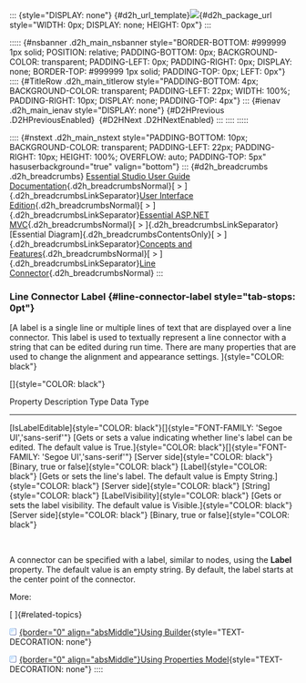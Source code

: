 ::: {style="DISPLAY: none"}
[](ms-xhelp:///?Id=d2h_url_template){#d2h_url_template}![](!package_url!){#d2h_package_url style="WIDTH: 0px; DISPLAY: none; HEIGHT: 0px"}
:::

::::: {#nsbanner .d2h_main_nsbanner style="BORDER-BOTTOM: #999999 1px solid; POSITION: relative; PADDING-BOTTOM: 0px; BACKGROUND-COLOR: transparent; PADDING-LEFT: 0px; PADDING-RIGHT: 0px; DISPLAY: none; BORDER-TOP: #999999 1px solid; PADDING-TOP: 0px; LEFT: 0px"}
:::: {#TitleRow .d2h_main_titlerow style="PADDING-BOTTOM: 4px; BACKGROUND-COLOR: transparent; PADDING-LEFT: 22px; WIDTH: 100%; PADDING-RIGHT: 10px; DISPLAY: none; PADDING-TOP: 4px"}
::: {#ienav .d2h_main_ienav style="DISPLAY: none"}
[](ms-xhelp:///?Id=2b9c0a87-baad-4f4f-beb7-3efe417f09b0){#D2HPrevious .D2HPreviousEnabled}  [](ms-xhelp:///?Id=068e4cc7-1f64-4b30-874b-93cae1f956c2){#D2HNext .D2HNextEnabled}
:::
::::
:::::

:::: {#nstext .d2h_main_nstext style="PADDING-BOTTOM: 10px; BACKGROUND-COLOR: transparent; PADDING-LEFT: 22px; PADDING-RIGHT: 10px; HEIGHT: 100%; OVERFLOW: auto; PADDING-TOP: 5px" hasuserbackground="true" valign="bottom"}
::: {#d2h_breadcrumbs .d2h_breadcrumbs}
[Essential Studio User Guide Documentation](ms-xhelp:///?Id=12457748-09e3-4d74-a240-8e049cedf030){.d2h_breadcrumbsNormal}[ \> ]{.d2h_breadcrumbsLinkSeparator}[User Interface Edition](ms-xhelp:///?Id=c29296b7-531c-413b-a0ec-488ca1f7f669){.d2h_breadcrumbsNormal}[ \> ]{.d2h_breadcrumbsLinkSeparator}[Essential ASP.NET MVC](ms-xhelp:///?Id=4b14e7d1-65c4-4f67-b1aa-2c37709905a5){.d2h_breadcrumbsNormal}[ \> ]{.d2h_breadcrumbsLinkSeparator}[Essential Diagram]{.d2h_breadcrumbsContentsOnly}[ \> ]{.d2h_breadcrumbsLinkSeparator}[Concepts and Features](ms-xhelp:///?Id=04839cdf-94fc-4d24-9f6b-119fdbd7bbfb){.d2h_breadcrumbsNormal}[ \> ]{.d2h_breadcrumbsLinkSeparator}[Line Connector](ms-xhelp:///?Id=c7ae1b55-3b10-4b74-889d-cf088e9eca27){.d2h_breadcrumbsNormal}
:::

### Line Connector Label {#line-connector-label style="tab-stops: 0pt"}

[A label is a single line or multiple lines of text that are displayed over a line connector. This label is used to textually represent a line connector with a string that can be edited during run time. There are many properties that are used to change the alignment and appearance settings. ]{style="COLOR: black"}

[]{style="COLOR: black"} 

  Property                                                                                  Description                                                                                                                                                              Type                                  Data Type
  ----------------------------------------------------------------------------------------- ------------------------------------------------------------------------------------------------------------------------------------------------------------------------ ------------------------------------- -----------------------------------------------
  [IsLabelEditable]{style="COLOR: black"}[]{style="FONT-FAMILY: 'Segoe UI','sans-serif'"}   [Gets or sets a value indicating whether line's label can be edited. The default value is True.]{style="COLOR: black"}[]{style="FONT-FAMILY: 'Segoe UI','sans-serif'"}   [Server side]{style="COLOR: black"}   [Binary, true or false]{style="COLOR: black"}
  [Label]{style="COLOR: black"}                                                             [Gets or sets the line\'s label. The default value is Empty String.]{style="COLOR: black"}                                                                               [Server side]{style="COLOR: black"}   [String]{style="COLOR: black"}
  [LabelVisibility]{style="COLOR: black"}                                                   [Gets or sets the label visibility. The default value is Visible.]{style="COLOR: black"}                                                                                 [Server side]{style="COLOR: black"}   [Binary, true or false]{style="COLOR: black"}

 

A connector can be specified with a label, similar to nodes, using the **Label** property. The default value is an empty string. By default, the label starts at the center point of the connector.

More:

[ ]{#related-topics}

[![](button.gif){border="0" align="absMiddle"}Using Builder](ms-xhelp:///?Id=1bd1b4e6-b313-48c4-ac3d-9ffef690a3ef){style="TEXT-DECORATION: none"}

[![](button.gif){border="0" align="absMiddle"}Using Properties Model](ms-xhelp:///?Id=cebe1dd1-dd91-4972-9c75-f5e865fb3311){style="TEXT-DECORATION: none"}
::::
